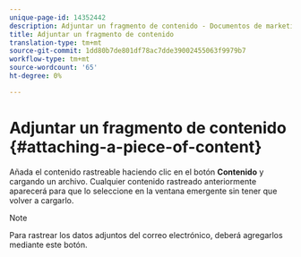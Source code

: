 ```yaml
---
unique-page-id: 14352442
description: Adjuntar un fragmento de contenido - Documentos de marketing - Documentación del producto
title: Adjuntar un fragmento de contenido
translation-type: tm+mt
source-git-commit: 1dd80b7de801df78ac7dde39002455063f9979b7
workflow-type: tm+mt
source-wordcount: '65'
ht-degree: 0%

---
```



# Adjuntar un fragmento de contenido {#attaching-a-piece-of-content}

Añada el contenido rastreable haciendo clic en el botón **Contenido** y cargando un archivo. Cualquier contenido rastreado anteriormente aparecerá para que lo seleccione en la ventana emergente sin tener que volver a cargarlo.

>[!NOTE]
>
>Para rastrear los datos adjuntos del correo electrónico, deberá agregarlos mediante este botón.
